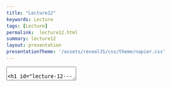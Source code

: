 ```yaml
---
title: "Lecture12"
keywords: Lecture
tags: [Lecture]
permalink:  lecture12.html
summary: lecture12
layout: presentation
presentationTheme: '/assets/revealJS/css/theme/napier.css' 
---
```

<section data-markdown data-separator="^\n---\n$" data-separator-vertical="^\n--\n$">
<textarea data-template>

# Lecture 12 - AI
### SET09121 - Games Engineering

<br><br>
Babis Koniaris
<br>


School of Computing. Edinburgh Napier University


---

# Recommended Reading

- Artificial Intelligence for Games. Second Edition. Millington and Funge, 2009.
    - A good resource for anyone interested in game AI.

![image](assets/images/ai_book.jpg)<!-- .element width="30%" -->


---

# History of Game AI

What is Artificial Intelligence?
- AI is the study of the intelligence of machines, and the attempt to replicate human-like intelligence in a machine.
- This is a very wide area of study, incorporating not only technical implementations of intelligence, but also ethics and philosophy.


---

# Our View of Game AI

- From a games point of view, we will take a very simple outlook:
    - AI is any algorithm or code that controls the behaviour of one of our game entities.
- Therefore, our Pong example back at the start of the module had a form of AI.
- It was dumb, but it still behaved in a way that would allow it to be competitive.

---

# Academic AI vs...

- Academic AI can be (very roughly) broken down into two phases:
    - Symbolic AI (early days)
        - Set of knowledge and reasoning algorithms.
    - Nature-Inspired and Learning AI (modern era)
        - Inspired by models in nature and statistical inference.
        - Used in learning, neural networks, genetic algorithms, etc.

---

# ...vs Game AI

- Game AI is still rooted in the deterministic, classical, symbolic AI era.
    - Symbolic AI still used extensively in games.
        - Path finding, state machines, etc.
    - Modern techniques have been tried, but are rarely successful.
    - Modern techniques have seen more success in content creation.

---

# In the beginning...PacMan

- PacMan is recognised as one of the earliest examples of AI in games.
- PacMan AI relied on state machine behaviour.
    - We will look at state machines in a separate lecture.
- This was in 1979...
- ...game AI did not change much until the mid 1990s.

![image](assets/images/pacman.gif) <!-- .element width="30%" -->


---

# Timeline

- In the mid-1990s AI started to become a selling point.
 - **1994**: Beneath a Steel Sky mentions AI on the box.
 - **1997**: GoldenEye 007 introduces world sensing, allowing enemies to see allies and notice when they were killed.
 - **1998**: Thief: The Dark Project and Metal Gear Solid expanded the world sensing concept.
- Real-time strategy games also emerged in the 1990s.
 - **1994**: Warcraft used noticeable path finding techniques.
 - **1998**: Warhammer: Dark Omen has robust formation motion.
- Games also start emerging where AI is the main game mechanic.
 - **1997**: Creatures.
 - **2000**: The Sims.
 - **2001**: Black and White.


---

# AI Techniques for Games

- There are numerous usable AI techniques applicable for games.
    - Classical AI techniques - common.
    - Newer academic techniques - uncommon.
- Different techniques accomplish different aspects of behaviour.
    - Movement of entities.
    - Decision making for entities.
    - Strategic (planning) decisions.
    - Learning from player behaviour.
- We will only look at the first two in detail as they are the most common. Other modules look at learning and planning in a general AI context.



---

## Movement


---

# Movement and Steering Behaviours

- Steering behaviours.
    - An algorithm which determines how an entity should move.
    - Can be goal based:
        - Seek, flee.
    - Or can be more general:
        - Patrol, wander.
- Steering behaviours are an the base of most game AI.
    - It allows us to move entities in a certain manner.
- Steering behaviours can also be combined to create more complex behaviour.
    - Look into flocking behaviour to get an idea.
- We will look at steering behaviours next week.


---

# Path Finding

- Path finding is the discovery of the route between two points in a game world.
- Information from path finding can be fed into steering behaviours.
- Two core techniques:
    - Waypoints: "Where to go" -- points
    - Navigation mesh: "Where can we go" -- area
- Two common algorithms:
    - Dijkstra (slow but checks everything).
    - A* (variation of Dijkstra with heuristics: fast).

![image](assets/images/waypoint-mesh.jpg)

---

## Decision Making


---

# Decision Making

- We are going to look at two types.
	- State Machines
	- Decision Trees

---

# State machines

- Similar to the idea of state modelling in UML.
- AI character has a number of possible states.
    - e.g. attack, hide, run, etc.
- Character determines current state based on any number of conditions.
- Character will change state when a particular action occurs.
    - If patrolling and player is spotted then change state to attacking.

---

# Decision trees
    
- Similar to activity diagrams in UML.
- Used to control characters decision making process.
- Can also be used to control animation.
- Very simple AI technique to implement, but it can be very powerful.

---



# Other Decision Making Techniques

- Fuzzy logic
    - Logic design with grey (fuzzy) areas.
    - Fuzzy logic applies some randomness to decisions.
    - It tries to be more in line with how people think.
    - Not very popular in academia any more - probability and statistics preferred.

![image](assets/images/fuzzy-logic.png) <!-- .element width="30%" -->


---

# Other Decision Making Techniques

- Behaviour trees
	- Model for plan execution, using modular components/nodes.
- Markov systems
	- Similar to fuzzy logic but works with probability or priority of transitions.
- Goal-oriented behaviour
	- Character chooses an action based on its current goals.
- Rule-based systems
	- Database of "if" conditions to determine the behaviour to take.

---

# Strategy - World Data

- Modern game AI techniques rely on data from the game world.
    - We will see this more with Path Finding.
- Depending on the technique used, different types of data are required.
    - Movement may need to know about obstacles, jump points.
    - Knowledge of cover.
    - Knowledge of other characters in the game world.
    - etc.
- Most of the techniques requiring world data are referred to as strategic techniques.


---

# Strategy - Waypoint tactics.

- Areas of the map are marked for tactical significance.
    - For example cover positions, sniper positions, etc.
- The AI determines which waypoint to go to, based on an algorithm.
- This allows strategic looking behaviour from the game characters.
- This technique is used extensively in FPS and similar games.
- Tactical path finding.
    - Takes consideration of the surroundings when determining how to move between waypoints.


---

# Strategy - Waypoint tactics.

<iframe width="1400" height="800" src="https://www.youtube.com/embed/0i7SMSdwbLI" frameborder="0" allow="accelerometer; autoplay; encrypted-media; gyroscope; picture-in-picture" allowfullscreen></iframe>


---

## Learning

---

# Neural Networks

- Neural networks are a popular nature inspired technique. 
- They are modelled on a simplified idea of the brain.
    - Neurons get signal input (e.g. through senses).
    - Signal gets transformed and distributed to other neurons
- Can have learning developed over time.
- Academia and hobbyists see it as a method of believable learning.
- So far fallen short on game projects (see Creatures, Fable II).


![image](assets/images/neural-network.png) 


---

# Other Techniques

- Emergent behaviour.
    - Evolutionary algorithms.
        - AI is given a set of values (genes) to determine the likelihood of performing an action.
        - If the AI is successful the genes are used for breeding the next iteration.
    - Bio-inspired algorithms.
        - Ant colony optimisation.
        - Artificial immune systems.
- Depending on your programme you might study some of these:
    - Multi-agent systems.
    - Computational intelligence.
    - Emergent computing for optimisation.


---

# Issues With These Techniques

- The learning techniques often lack designer control
	- They are 'black boxes'
- This makes it hard to tune the AI agents in your systems
- So how do we guarantee that the AI make the game *better*?

---

# Goal of AI - Realism

- One goal of game AI is to provide a challenge to the player and create a realistic, living world.
- Examples:
    - GTA V/RDR 2
    - Assassin's Creed Origins
- Notice:
    - People walking around.
    - Reaction to environment effects (e.g. rain).
    - Enemies attacking in realistic looking manners.
    - etc.

---

## Bad AI

---

# Bad AI
<iframe width="1400" height="800" src="https://www.youtube.com/embed/AUDwZj-A6Ck" frameborder="0" allow="accelerometer; autoplay; encrypted-media; gyroscope; picture-in-picture" allowfullscreen></iframe>


---

# Bad AI

<iframe width="1400" height="800" src="https://www.youtube.com/embed/Vk3aruZIZyo" frameborder="0" allow="accelerometer; autoplay; encrypted-media; gyroscope; picture-in-picture" allowfullscreen></iframe>


---

# Bad AI
<iframe width="1400" height="800" src="https://www.youtube.com/embed/bc5BwK3iNh0" frameborder="0" allow="accelerometer; autoplay; encrypted-media; gyroscope; picture-in-picture" allowfullscreen></iframe>


---

# Bad AI

- When the game designer comes up with an idea, they have a vision of how the game will play.
- A game is meant to be a carefully crafted experience for the player.
- AI can and does bring unpredictability to the game.
    - The game designer might not want unpredictable behaviour.
- Developers may override the AI decisions for the sake of gameplay.


---

# Bad AI

- There are lots of examples of bad AI breaking immersion.
- Stupid NPCs getting stuck in corners or getting in your way.
- The design of the level needs to take account of the NPCs' ability to navigate it.
    - Hence you normally get large doorways and corridors.
- Unfortunately, the AI, NPCs, and levels are normally designed by different teams.
    - So it doesn't normally work first time.
    - At some point compromises have to be made.
- If the NPC is on the player's side you need to make sure it does not let them down.
    - Halo, Fallout 4, Oblivion, all show examples of this

---

# 'Protect Natalya'

![image](assets/images/GoldenEye-Natalya.png) 

---

# AI Doesn't Exist in a Vacuum

- Many examples of 'great AI' don't have very complicated AI...
- How effective the AI appears is down to more than just the algorithm
	- How well tagged is the level?
	- How is the level designed? (F.E.A.R. / Half-Life)
	- Do the mechnics support the AI? (Civ V)
	- How much does the player see?

---

# Cheating AI

- Many game AI systems cheat.
    - Pro Evolution Soccer
- Sometimes this is referred to as rubber band AI.
    - A term originally coined in racing games.
    - Opposition always appeared to keep up with you no matter how well you drove.
    - Opposition was considered to be on a rubber band attached to the player.


---

# Cheating AI

<iframe width="1400" height="800" src="https://www.youtube.com/embed/HIZmQ7F1EZg" frameborder="0" allow="accelerometer; autoplay; encrypted-media; gyroscope; picture-in-picture" allowfullscreen></iframe>


---

# Non-Cheating AI

- This can also happen in reverse!
- If your AI is too good, people will think it cheats.
	- This was the case in Farcry 1
	- Most Backgammon games get accused of this too
- This is partly why most FPS baddies shout what they are doing

---

# Summary

- We have looked at a very broad picture of what game AI is.
    - Essentially, use classical, deterministic techniques.
- We also introduced some techniques that are used in games.
	- Movement
	- Decision making
	- Strategy
	- Learning

---

# Remember...

- AI can sometimes not work how the player (or designer) wants.
    - Bad AI
    - Cheating AI
	- Unfun AI
- All these areas are worth considering depending on your game. Just think about the time you have and the experience you are aiming for.